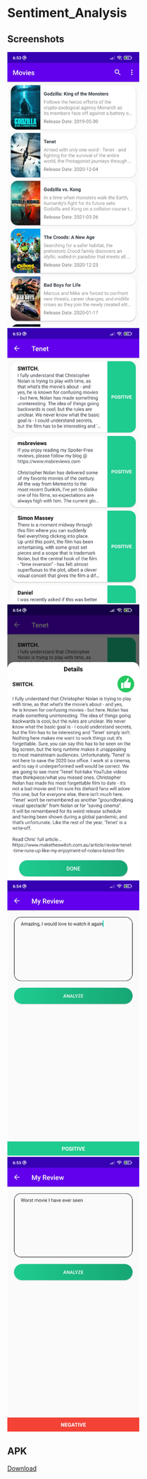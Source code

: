 # Sentiment_Analysis
## Screenshots
<img src="https://github.com/Dhruv-Kapoor/Sentiment_Analysis/blob/master/screenshots/screenshot1.jpg" width=300>  <img src="https://github.com/Dhruv-Kapoor/Sentiment_Analysis/blob/master/screenshots/screenshot2.jpg" width=300>  <img src="https://github.com/Dhruv-Kapoor/Sentiment_Analysis/blob/master/screenshots/screenshot3.jpg" width=300>
<img src="https://github.com/Dhruv-Kapoor/Sentiment_Analysis/blob/master/screenshots/screenshot4.jpg" width=300>  <img src="https://github.com/Dhruv-Kapoor/Sentiment_Analysis/blob/master/screenshots/screenshot5.jpg" width=300>


## APK
<a i="raw-url" href="https://raw.githubusercontent.com/Dhruv-Kapoor/Sentiment_Analysis/master/apk/SentimentAnalysis.apk">Download</a>

